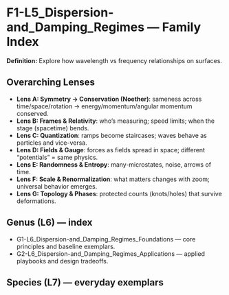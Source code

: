 # F1-L5_Dispersion-and_Damping_Regimes — Family Index
**Definition:** Explore how wavelength vs frequency relationships on surfaces.

## Overarching Lenses

- **Lens A: Symmetry -> Conservation (Noether)**: sameness across time/space/rotation → energy/momentum/angular momentum conserved.
- **Lens B: Frames & Relativity**: who’s measuring; speed limits; when the stage (spacetime) bends.
- **Lens C: Quantization**: ramps become staircases; waves behave as particles and vice-versa.
- **Lens D: Fields & Gauge**: forces as fields spread in space; different “potentials” = same physics.
- **Lens E: Randomness & Entropy**: many-microstates, noise, arrows of time.
- **Lens F: Scale & Renormalization**: what matters changes with zoom; universal behavior emerges.
- **Lens G: Topology & Phases**: protected counts (knots/holes) that survive deformations.

## Genus (L6) — index
- G1-L6_Dispersion-and_Damping_Regimes_Foundations — core principles and baseline exemplars.
- G2-L6_Dispersion-and_Damping_Regimes_Applications — applied playbooks and design tradeoffs.

## Species (L7) — everyday exemplars
